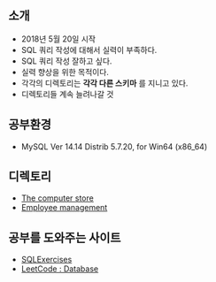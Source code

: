 ## 소개
* 2018년 5월 20일 시작
* SQL 쿼리 작성에 대해서 실력이 부족하다.
* SQL 쿼리 작성 잘하고 싶다.
* 실력 향상을 위한 목적이다.
* 각각의 디렉토리는 __각각 다른 스키마__ 를 지니고 있다.
* 디렉토리들 계속 늘려나갈 것

## 공부환경
* MySQL Ver 14.14 Distrib 5.7.20, for Win64 (x86_64)

## 디렉토리
* [ The computer store ](https://github.com/pasudo123/LearnSQL/tree/master/The%20computer%20store)
* [ Employee management ](https://github.com/pasudo123/LearnSQL/tree/master/Employee%20management)

## 공부를 도와주는 사이트
* [ SQLExercises ](https://en.wikibooks.org/wiki/SQL_Exercises)
* [ LeetCode : Database ](https://leetcode.com/problemset/database/)
